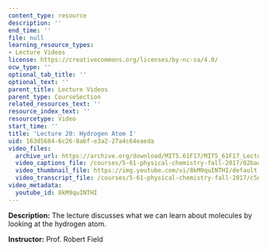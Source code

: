 ```yaml
---
content_type: resource
description: ''
end_time: ''
file: null
learning_resource_types:
- Lecture Videos
license: https://creativecommons.org/licenses/by-nc-sa/4.0/
ocw_type: ''
optional_tab_title: ''
optional_text: ''
parent_title: Lecture Videos
parent_type: CourseSection
related_resources_text: ''
resource_index_text: ''
resourcetype: Video
start_time: ''
title: 'Lecture 20: Hydrogen Atom I'
uid: 163d5684-6c26-8abf-e3a2-27a4c64eaeda
video_files:
  archive_url: https://archive.org/download/MIT5.61F17/MIT5_61F17_Lecture_20_300k.mp4
  video_captions_file: /courses/5-61-physical-chemistry-fall-2017/02bac488b5bb5b59b153758a9ddef8bc_8kM9quINTHI.vtt
  video_thumbnail_file: https://img.youtube.com/vi/8kM9quINTHI/default.jpg
  video_transcript_file: /courses/5-61-physical-chemistry-fall-2017/c5d27985ea78c1d6b38a6637caf5ab65_8kM9quINTHI.pdf
video_metadata:
  youtube_id: 8kM9quINTHI
---
```


**Description:** The lecture discusses what we can learn about molecules by looking at the hydrogen atom.

**Instructor:** Prof. Robert Field

